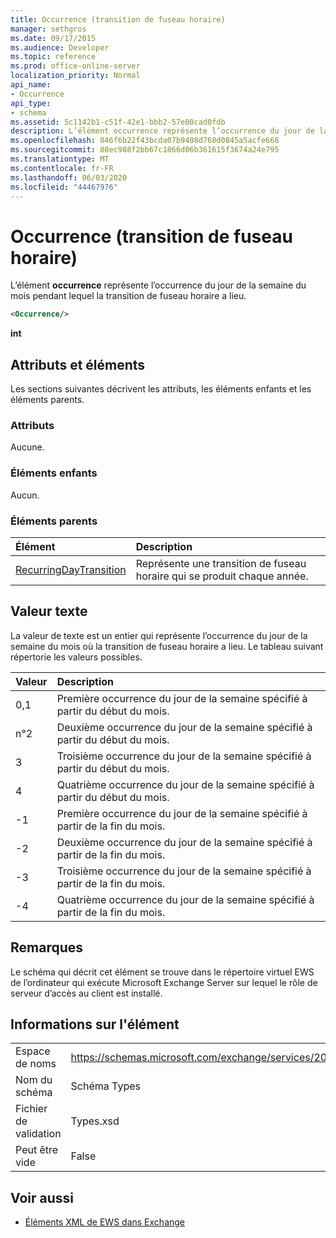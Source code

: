 ```yaml
---
title: Occurrence (transition de fuseau horaire)
manager: sethgros
ms.date: 09/17/2015
ms.audience: Developer
ms.topic: reference
ms.prod: office-online-server
localization_priority: Normal
api_name:
- Occurrence
api_type:
- schema
ms.assetid: 5c1142b1-c51f-42e1-bbb2-57e00cad0fdb
description: L’élément occurrence représente l’occurrence du jour de la semaine du mois pendant lequel la transition de fuseau horaire a lieu.
ms.openlocfilehash: 846f6b22f43bcda07b9408d768d0845a5acfe668
ms.sourcegitcommit: 88ec988f2bb67c1866d06b361615f3674a24e795
ms.translationtype: MT
ms.contentlocale: fr-FR
ms.lasthandoff: 06/03/2020
ms.locfileid: "44467976"
---
```

# <a name="occurrence-time-zone-transition"></a>Occurrence (transition de fuseau horaire)

L’élément **occurrence** représente l’occurrence du jour de la semaine du mois pendant lequel la transition de fuseau horaire a lieu. 
  
```xml
<Occurrence/>
```

**int**

## <a name="attributes-and-elements"></a>Attributs et éléments

Les sections suivantes décrivent les attributs, les éléments enfants et les éléments parents.
  
### <a name="attributes"></a>Attributs

Aucune.
  
### <a name="child-elements"></a>Éléments enfants

Aucun.
  
### <a name="parent-elements"></a>Éléments parents

|**Élément**|**Description**|
|:-----|:-----|
|[RecurringDayTransition](recurringdaytransition.md) <br/> |Représente une transition de fuseau horaire qui se produit chaque année.  <br/> |
   
## <a name="text-value"></a>Valeur texte

La valeur de texte est un entier qui représente l’occurrence du jour de la semaine du mois où la transition de fuseau horaire a lieu. Le tableau suivant répertorie les valeurs possibles.
  
|**Valeur**|**Description**|
|:-----|:-----|
|0,1  <br/> |Première occurrence du jour de la semaine spécifié à partir du début du mois.  <br/> |
|n°2  <br/> |Deuxième occurrence du jour de la semaine spécifié à partir du début du mois.  <br/> |
|3  <br/> |Troisième occurrence du jour de la semaine spécifié à partir du début du mois.  <br/> |
|4   <br/> |Quatrième occurrence du jour de la semaine spécifié à partir du début du mois.  <br/> |
|-1  <br/> |Première occurrence du jour de la semaine spécifié à partir de la fin du mois.  <br/> |
|-2  <br/> |Deuxième occurrence du jour de la semaine spécifié à partir de la fin du mois.  <br/> |
|-3  <br/> |Troisième occurrence du jour de la semaine spécifié à partir de la fin du mois.  <br/> |
|-4  <br/> |Quatrième occurrence du jour de la semaine spécifié à partir de la fin du mois.  <br/> |
   
## <a name="remarks"></a>Remarques

Le schéma qui décrit cet élément se trouve dans le répertoire virtuel EWS de l’ordinateur qui exécute Microsoft Exchange Server sur lequel le rôle de serveur d’accès au client est installé.
  
## <a name="element-information"></a>Informations sur l'élément

|||
|:-----|:-----|
|Espace de noms  <br/> |https://schemas.microsoft.com/exchange/services/2006/types  <br/> |
|Nom du schéma  <br/> |Schéma Types  <br/> |
|Fichier de validation  <br/> |Types.xsd  <br/> |
|Peut être vide  <br/> |False  <br/> |
   
## <a name="see-also"></a>Voir aussi

- [Éléments XML de EWS dans Exchange](ews-xml-elements-in-exchange.md)

